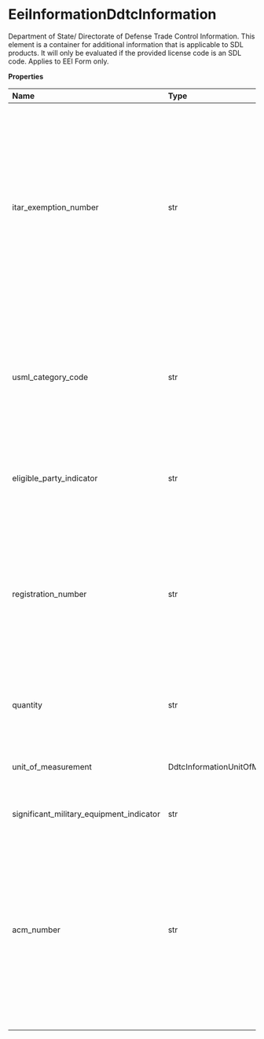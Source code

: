 # EeiInformationDdtcInformation

Department of State/ Directorate of Defense Trade Control Information. This element is a container for additional information that is applicable to SDL products. It will only be evaluated if the provided license code is an SDL code. Applies to EEI Form only.

**Properties**

| Name                                     | Type                             | Required | Description                                                                                                                                                                                                                                                                                                                                                                                                                                           |
| :--------------------------------------- | :------------------------------- | :------- | :---------------------------------------------------------------------------------------------------------------------------------------------------------------------------------------------------------------------------------------------------------------------------------------------------------------------------------------------------------------------------------------------------------------------------------------------------- |
| itar_exemption_number                    | str                              | ❌       | The specific citation (exemption number) under the International Traffic in Arms Regulations (ITAR) from the Code of Federal Register (see 22 CFR 120-130) that exempts the shipment from the requirements for a license or other written authorization from the Directorate of Trade Controls (DDTC). Refer to EEI License Codes in the Appendix for valid values. Applies to EEI Form only. This field is applicable for EEIFiling option 1A and 3. |
| usml_category_code                       | str                              | ❌       | Digit numeric code (e.g. 01-18, 20 or 21). Indicates the U.S. Munitions List (USML) category article, service or related technical data as it applies to the article reported. Applies to EEI form only. It is required for EEIFilingOption code 3.                                                                                                                                                                                                   |
| eligible_party_indicator                 | str                              | ❌       | Presence/Absent indicator. Certification by the U.S. exporter that the exporter is an eligible party to participate in the defense trade.                                                                                                                                                                                                                                                                                                             |
| registration_number                      | str                              | ❌       | It is a unique registration code assigned to the registrant. The DDTC registration code consist of a letter prefix, M (assigned to a manufacturer and/or exporter) or K (assigned to a broker), followed by four or five digits (e.g. K-1234 or M12345). It is required for EEIFilingOption code 3.                                                                                                                                                   |
| quantity                                 | str                              | ❌       | Export Quantity. Applies to EEI form only. It is required for EEIFilingOption code 3. Only positive integer value is valid.                                                                                                                                                                                                                                                                                                                           |
| unit_of_measurement                      | DdtcInformationUnitOfMeasurement | ❌       | Container for unit of measurement. Applies to EEI form only. It is required for EEIFilingOption code 3.                                                                                                                                                                                                                                                                                                                                               |
| significant_military_equipment_indicator | str                              | ❌       | Presence/ Absence Indicator. Applies to EEI form only.                                                                                                                                                                                                                                                                                                                                                                                                |
| acm_number                               | str                              | ❌       | Approved Community Member Number (ACM). It is required to be provided along with ITARExemptionNumber for some License code (SGB and SAU). The ACM# for the United Kingdom (License code SGB) must begin with UK followed by 9 numbers. The ACM# for Australia (License Code SAU) must begin with DTT followed by 8 numbers. Applies to EEI form only. It is required for EEIFilingOption code 1A and 3.                                               |

<!-- This file was generated by liblab | https://liblab.com/ -->
